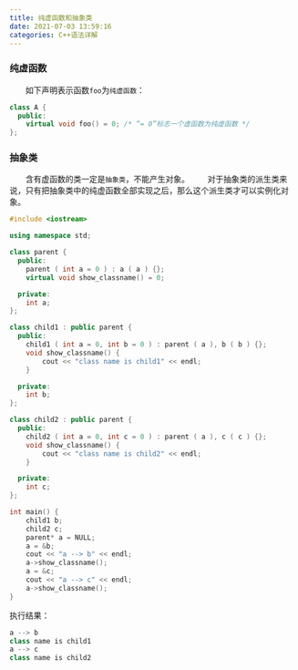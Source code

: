 ```yaml
---
title: 纯虚函数和抽象类
date: 2021-07-03 13:59:16
categories: C++语法详解
---
```

### 纯虚函数

&emsp;&emsp;如下声明表示函数`foo`为`纯虚函数`：<!--more-->

``` cpp
class A {
  public:
    virtual void foo() = 0; /* “= 0”标志一个虚函数为纯虚函数 */
};
```

### 抽象类

&emsp;&emsp;含有虚函数的类一定是`抽象类`，不能产生对象。
&emsp;&emsp;对于抽象类的派生类来说，只有把抽象类中的纯虚函数全部实现之后，那么这个派生类才可以实例化对象。

``` cpp
#include <iostream>

using namespace std;

class parent {
  public:
    parent ( int a = 0 ) : a ( a ) {};
    virtual void show_classname() = 0;

  private:
    int a;
};

class child1 : public parent {
  public:
    child1 ( int a = 0, int b = 0 ) : parent ( a ), b ( b ) {};
    void show_classname() {
        cout << "class name is child1" << endl;
    }

  private:
    int b;
};

class child2 : public parent {
  public:
    child2 ( int a = 0, int c = 0 ) : parent ( a ), c ( c ) {};
    void show_classname() {
        cout << "class name is child2" << endl;
    }

  private:
    int c;
};

int main() {
    child1 b;
    child2 c;
    parent* a = NULL;
    a = &b;
    cout << "a --> b" << endl;
    a->show_classname();
    a = &c;
    cout << "a --> c" << endl;
    a->show_classname();
}
```

执行结果：

``` cpp
a --> b
class name is child1
a --> c
class name is child2
```